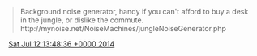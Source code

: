 > Background noise generator, handy if you can't afford to buy a desk in the jungle, or dislike the commute\. http://mynoise\.net/NoiseMachines/jungleNoiseGenerator\.php

<img src="../../media/tweet.ico" width="12" /> [Sat Jul 12 13:48:36 +0000 2014](https://twitter.com/DromerDenker/status/487956694258155520)